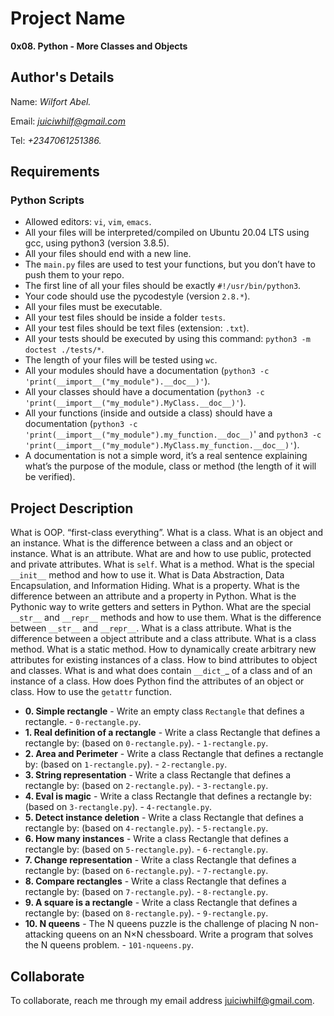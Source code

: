 # Project Name
**0x08. Python - More Classes and Objects**

## Author's Details
Name: *Wilfort Abel.*

Email: *juiciwhilf@gmail.com*

Tel: *+2347061251386.*

##  Requirements

### Python Scripts
*   Allowed editors: `vi`, `vim`, `emacs`.
*   All your files will be interpreted/compiled on Ubuntu 20.04 LTS using gcc, using python3 (version 3.8.5).
*   All your files should end with a new line.
*   The `main.py` files are used to test your functions, but you don’t have to push them to your repo.
*   The first line of all your files should be exactly `#!/usr/bin/python3`.
*   Your code should use the pycodestyle (version `2.8.*`).
*   All your files must be executable.
*   All your test files should be inside a folder `tests`.
*   All your test files should be text files (extension: `.txt`).
*   All your tests should be executed by using this command: `python3 -m doctest ./tests/*`.
*   The length of your files will be tested using `wc`.
*   All your modules should have a documentation (`python3 -c 'print(__import__("my_module").__doc__)'`).
*   All your classes should have a documentation (`python3 -c 'print(__import__("my_module").MyClass.__doc__)'`).
*   All your functions (inside and outside a class) should have a documentation (`python3 -c 'print(__import__("my_module").my_function.__doc__)`' and `python3 -c 'print(__import__("my_module").MyClass.my_function.__doc__)'`).
*   A documentation is not a simple word, it’s a real sentence explaining what’s the purpose of the module, class or method (the length of it will be verified).


## Project Description
What is OOP.
“first-class everything”.
What is a class.
What is an object and an instance.
What is the difference between a class and an object or instance.
What is an attribute.
What are and how to use public, protected and private attributes.
What is `self`.
What is a method.
What is the special `__init__` method and how to use it.
What is Data Abstraction, Data Encapsulation, and Information Hiding.
What is a property.
What is the difference between an attribute and a property in Python.
What is the Pythonic way to write getters and setters in Python.
What are the special `__str__` and `__repr__` methods and how to use them.
What is the difference between `__str__` and `__repr__`.
What is a class attribute.
What is the difference between a object attribute and a class attribute.
What is a class method.
What is a static method.
How to dynamically create arbitrary new attributes for existing instances of a class.
How to bind attributes to object and classes.
What is and what does contain `__dict_`_ of a class and of an instance of a class.
How does Python find the attributes of an object or class.
How to use the `getattr` function.


* **0. Simple rectangle** - Write an empty class `Rectangle` that defines a rectangle. - `0-rectangle.py`.
* **1. Real definition of a rectangle** - Write a class Rectangle that defines a rectangle by: (based on `0-rectangle.py`). - `1-rectangle.py`.
* **2. Area and Perimeter** - Write a class Rectangle that defines a rectangle by: (based on `1-rectangle.py`). - `2-rectangle.py`.
* **3. String representation** - Write a class Rectangle that defines a rectangle by: (based on `2-rectangle.py`). - `3-rectangle.py`.
* **4. Eval is magic** - Write a class Rectangle that defines a rectangle by: (based on `3-rectangle.py`). - `4-rectangle.py`.
* **5. Detect instance deletion** - Write a class Rectangle that defines a rectangle by: (based on `4-rectangle.py`). - `5-rectangle.py`.
* **6. How many instances** - Write a class Rectangle that defines a rectangle by: (based on `5-rectangle.py`). - `6-rectangle.py`.
* **7. Change representation** - Write a class Rectangle that defines a rectangle by: (based on `6-rectangle.py`). - `7-rectangle.py`.
* **8. Compare rectangles** - Write a class Rectangle that defines a rectangle by: (based on `7-rectangle.py`). - `8-rectangle.py`.
* **9. A square is a rectangle** - Write a class Rectangle that defines a rectangle by: (based on `8-rectangle.py`). - `9-rectangle.py`.
* **10. N queens** - The N queens puzzle is the challenge of placing N non-attacking queens on an N×N chessboard. Write a program that solves the N queens problem. - `101-nqueens.py`.

## Collaborate

To collaborate, reach me through my email address juiciwhilf@gmail.com.
